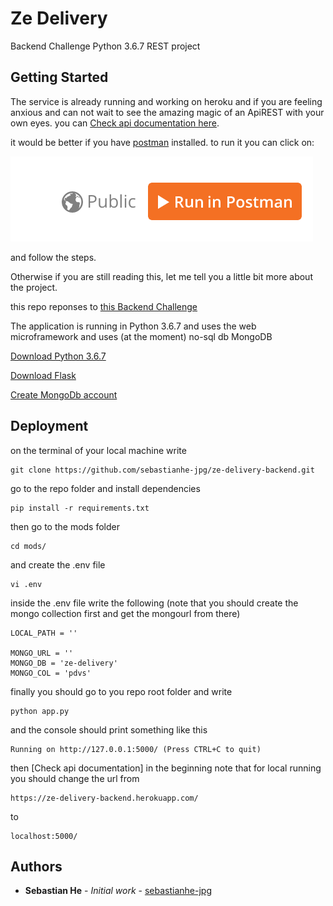 # Ze Delivery 

Backend Challenge Python 3.6.7 REST project 

## Getting Started

The service is already running and working on heroku and if you are feeling anxious and can not wait to see the amazing magic of an ApiREST with your own eyes.
you can [Check api documentation here](https://documenter.getpostman.com/view/10728918/SzS2x8Pz?version=latest#131a6529-7529-4444-81e8-92cdf5c7ef2b).

it would be better if you have [postman](https://dl.pstmn.io/download/latest/osx) installed.
to run it you can click on: 

![asdf](https://github.com/sebastianhe-jpg/ze-delivery-backend/blob/develop/img.png "downdload ")

and follow the steps.

Otherwise if you are still reading this, let me tell you a little bit more about the project. 

this repo reponses to [this Backend Challenge](https://github.com/ZXVentures/ze-code-challenges/blob/master/backend.md) 

The application is running in Python 3.6.7 and uses the web microframework and uses (at the moment) no-sql db MongoDB

[Download Python 3.6.7](https://www.python.org/downloads/release/python-367/)
 
[Download Flask](https://www.python.org/downloads/release/python-367/)
 
[Create MongoDb account](https://www.mongodb.com/)


## Deployment

on the terminal of your local machine write
```
git clone https://github.com/sebastianhe-jpg/ze-delivery-backend.git
```
go to the repo folder and install dependencies
```
pip install -r requirements.txt
```

then go to the mods folder

```
cd mods/
```
and create the .env file
```
vi .env
```
inside the .env file write the following
(note that you should create the mongo collection first and get the mongourl from there)
```
LOCAL_PATH = ''

MONGO_URL = ''
MONGO_DB = 'ze-delivery'
MONGO_COL = 'pdvs'
```
finally you should go to you repo root folder and write
```
python app.py
```
and the console should print something like this
```
Running on http://127.0.0.1:5000/ (Press CTRL+C to quit)
```
then [Check api documentation] in the beginning 
note that for local running you should change the url from
```
https://ze-delivery-backend.herokuapp.com/
```
to
```
localhost:5000/
``` 


## Authors
* **Sebastian He** - *Initial work* - [sebastianhe-jpg](https://github.com/sebastianhe-jpg)
